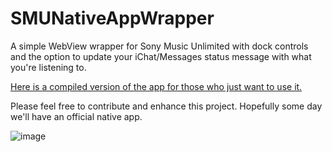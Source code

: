 SMUNativeAppWrapper
===================

A simple WebView wrapper for Sony Music Unlimited with dock controls and the option to update your iChat/Messages status message with what you're listening to.

[Here is a compiled version of the app for those who just want to use it.](http://dev.blakerdesign.com/misc/SonyMusicUnlimited.zip)

Please feel free to contribute and enhance this project. Hopefully some day we'll have an official native app.

![image](http://dev.blakerdesign.com/misc/img/smuwrapper-docktasks.png?v=2)
